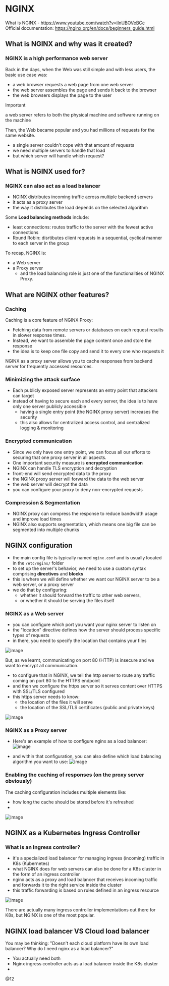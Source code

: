 # NGINX

What is NGINX - https://www.youtube.com/watch?v=iInUBOVeBCc  
Official documentation: https://nginx.org/en/docs/beginners_guide.html 

## What is NGINX and why was it created?

### NGINX is a high performance web server  

Back in the days, when the Web was still simple and with less users, the basic use case was:
- a web browser requests a web page from one web server
- the web server assembles the page and sends it back to the browser
- the web browsers displays the page to the user

>[!important]
>a web server refers to both the physical machine and software running on the machine

Then, the Web became popular and you had millions of requests for the same website. 
- a single server couldn't cope with that amount of requests
- we need multiple servers to handle that load
- but which server will handle which request?

## What is NGINX used for?

### NGINX can also act as a **load balancer** 

- NGINX distributes incoming traffic across multiple backend servers
- it acts as a proxy server
- the way it distributes the load depends on the selected algorithm

Some **Load balancing methods** include:
- least connections: routes traffic to the server with the fewest active connections
- Round Robin: disrtibutes client requests in a sequential, cyclical manner to each server in the group

To recap, NGINX is:
- a Web server 
- a Proxy server
  - and the load balancing role is just one of the functionalities of NGINX Proxy.

## What are NGINX other features?

### Caching

Caching is a core feature of NGINX Proxy:
- Fetching data from remote servers or databases on each request results in slower response times.  
- Instead, we want to assemble the page content once and store the response
- the idea is to keep one file copy and send it to every one who requests it

NGINX as a proxy server allows you to cache responses from backend server for frequently accessed resources.

### Minimizing the attack surface

- Each publicly exposed server represents an entry point that attackers can target
- instead of having to secure each and every server, the idea is to have only one server publicly accessible
  - having a single entry point (the NGINX proxy server) increases the security
  - this also allows for centralized access control, and centralized logging & monitoring

### Encrypted communication

- Since we only have one entry point, we can focus all our efforts to securing that one proxy server in all aspects.
- One important security measure is **encrypted communication**
- NGINX can handle TLS encryption and decryption
- front-end will send encrypted data to the proxy
- the NGINX proxy server will forward the data to the web server
- the web server will decrypt the data
- you can configure your proxy to deny non-encrypted requests

### Compression & Segmentation

- NGINX proxy can compress the response to reduce bandwidth usage and improve load times
- NGINX also supports segmentation, which means one big file can be segmented into multiple chunks

## NGINX configuration

- the main config file is typically named `nginx.conf` and is usually located in the `/etc/nginx/` folder
- to set up the server's behavior, we need to use a custom syntax comprising **directives** and **blocks**
- this is where we will define whether we want our NGINX server to be a web server, or a proxy server
- we do that by configuring:
  - whether it should forward the traffic to other web servers,
  - or whether it should be serving the files itself

### NGINX as a Web server

- you can configure which port you want your nginx server to listen on
- the "location" directive defines how the server should process specific types of requests
- in there, you need to specify the location that contains your files
  
![image](https://github.com/user-attachments/assets/10c2c66e-fa5e-4f12-9a6f-f65fa5eea37d)

But, as we learnt, communicating on port 80 (HTTP) is insecure and we want to encrypt all communication.  
- to configure that in NGINX, we tell the http server to route any traffic coming on port 80 to the HTTPS endpoint
- and then we configure the https server so it serves content over HTTPS with SSL/TLS configured
- this https server needs to know:
  - the location of the files it will serve
  - the location of the SSL/TLS certificates (public and private keys)

![image](https://github.com/user-attachments/assets/498d03a1-eb9f-4480-915f-d77fcf3dfdae)

### NGINX as a Proxy server

- Here's an example of how to configure nginx as a load balancer:
![image](https://github.com/user-attachments/assets/fdc712f6-edb1-4ddb-8ecf-7e52bceed157)

- and within that configuration, you can also define which load balancing algorithm you want to use:
![image](https://github.com/user-attachments/assets/7727c6d2-153b-40c3-94e2-47a913cc05a8)

### Enabling the caching of responses (on the proxy server obviously)

The caching configuration includes multiple elements like:
- how long the cache should be stored before it's refreshed 
- 

![image](https://github.com/user-attachments/assets/c9ca6bb1-2e31-490b-bce9-a48d3415edec)  

## NGINX as a Kubernetes Ingress Controller

### What is an Ingress controller?

- it's a specialized load balancer for managing ingress (incoming) traffic in K8s (Kubernetes)
- what NGINX does for web servers can also be done for a K8s cluster in the form of an ingress controller
- nginx acts as a proxy and load balancer that receives incoming traffic and forwards it to the right service inside the cluster 
- this traffic forwarding is based on rules defined in an ingress resource

![image](https://github.com/user-attachments/assets/bb4ae1fd-9c44-4c5c-8290-e94a0d38bcab)

There are actually many ingress controller implementations out there for K8s, but NGINX is one of the most popular.

## NGINX load balancer VS Cloud load balancer

You may be thinking: "Doesn't each cloud platform have its own load balancer? Why do I need nginx as a load balancer?"  
- You actually need both
- Nginx ingress controller acts as a load balancer inside the K8s cluster
- 




@12
